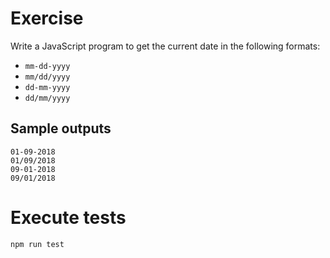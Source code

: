 # Exercise

Write a JavaScript program to get the current date in the following formats:

- `mm-dd-yyyy`
- `mm/dd/yyyy`
- `dd-mm-yyyy`
- `dd/mm/yyyy`

## Sample outputs

```
01-09-2018
01/09/2018
09-01-2018
09/01/2018
```

# Execute tests

```
npm run test
```